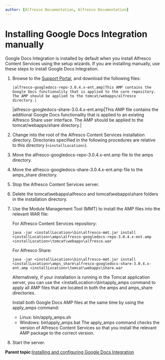 ```yaml
---
author: [Alfresco Documentation, Alfresco Documentation]
---
```


# Installing Google Docs Integration manually

Google Docs Integration is installed by default when you install Alfresco Content Services using the setup wizards. If you are installing manually, use these steps to install Google Docs Integration.

1.  Browse to the [Support Portal](http://support.alfresco.com), and download the following files:

        |alfresco-googledocs-repo-3.0.4.x-ent.amp|This AMP contains the Google Docs functionality that is applied to the core repository. The AMP should be applied to the tomcat/webapps/alfresco directory.|
    |alfresco-googledocs-share-3.0.4.x-ent.amp|This AMP file contains the additional Google Docs functionality that is applied to an existing Alfresco Share user interface. The AMP should be applied to the tomcat/webapps/share directory.|

2.  Change into the root of the Alfresco Content Services installation directory. Directories specified in the following procedures are relative to this directory \(`<installLocation>`\).

3.  Move the alfresco-googledocs-repo-3.0.4.x-ent.amp file to the amps directory.

4.  Move the alfresco-googledocs-share-3.0.4.x-ent.amp file to the amps\_share directory.

5.  Stop the Alfresco Content Services server.

6.  Delete the tomcat\\webapps\\alfresco and tomcat\\webapps\\share folders in the installation directory.

7.  Use the Module Management Tool \(MMT\) to install the AMP files into the relevant WAR file:

    For Alfresco Content Services repository:

    ```
    java -jar <installLocation>\bin\alfresco-mmt.jar install <installLocation>\amps\alfresco-googledocs-repo-3.0.4.x-ent.amp <installLocation>\tomcat\webapps\alfresco.war
    ```

    For Alfresco Share:

    ```
    java -jar <installLocation>\bin\alfresco-mmt.jar install <installLocation>\amps_share\alfresco-googledocs-share-3.0.4.x-ent.amp <installLocation>\tomcat\webapps\share.war  
    ```

    Alternatively, if your installation is running in the Tomcat application server, you can use the <installLocation\>\\bin\\apply\_amps command to apply all AMP files that are located in both the amps and amps\_share directories.

    Install both Google Docs AMP files at the same time by using the apply\_amps command:

    -   Linux: bin/apply\_amps.sh
    -   Windows: bin\\apply\_amps.bat
    The apply\_amps command checks the version of Alfresco Content Services so that you install the relevant AMP package to the correct version.

8.  Start the server.


**Parent topic:**[Installing and configuring Google Docs Integration](../concepts/googledocs-intro.md)


